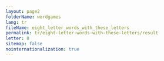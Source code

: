 ```yaml
---
layout: page2
folderName: wordgames
lang: tr
fileName: eight_letter_words_with_these_letters
permalink: tr/eight-letter-words-with-these-letters/result
letter: 8
sitemap: false
nointernationalization: true   
---
```

